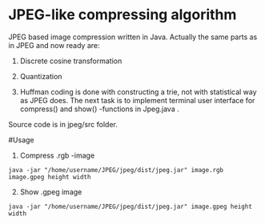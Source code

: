 # JPEG-like compressing algorithm 

JPEG based image compression written in Java. Actually the same parts as in JPEG and now ready are:

1. Discrete cosine transformation
2. Quantization

3. Huffman coding is done with constructing a trie, not with statistical way as JPEG does. The next task is to implement terminal user interface for compress() and show() -functions in Jpeg.java .

Source code is in jpeg/src folder.

#Usage

1. Compress .rgb -image
```
java -jar "/home/username/JPEG/jpeg/dist/jpeg.jar" image.rgb image.gpeg height width

```
2. Show .gpeg image 

```
java -jar "/home/username/JPEG/jpeg/dist/jpeg.jar" image.gpeg height width
```
